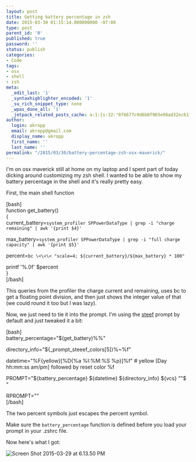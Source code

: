 ```yaml
---
layout: post
title: Getting battery percentage in zsh
date: 2015-03-30 01:15:14.000000000 -07:00
type: post
parent_id: '0'
published: true
password: ''
status: publish
categories:
- Code
tags:
- osx
- shell
- zsh
meta:
  _edit_last: '1'
  _syntaxhighlighter_encoded: '1'
  _su_rich_snippet_type: none
  _wpas_done_all: '1'
  _jetpack_related_posts_cache: a:1:{s:32:"8f6677c9d6b0f903e98ad32ec61f8deb";a:2:{s:7:"expires";i:1560766546;s:7:"payload";a:3:{i:0;a:1:{s:2:"id";i:4631;}i:1;a:1:{s:2:"id";i:4589;}i:2;a:1:{s:2:"id";i:4463;}}}}
author:
  login: akropp
  email: akropp@gmail.com
  display_name: akropp
  first_name: ''
  last_name: ''
permalink: "/2015/03/30/battery-percentage-zsh-osx-maverick/"
---
```

I'm on osx maverick still at home on my laptop and I spent part of today dicking around customizing my zsh shell. I wanted to be able to show my battery percentage in the shell and it's really pretty easy.

First, the main shell function

[bash]  
function get\_battery()  
{  
 current\_battery=`system_profiler SPPowerDataType | grep -i "charge remaining" | awk '{print $4}'`

max\_battery=`system_profiler SPPowerDataType | grep -i "full charge capacity" | awk '{print $5}'`

percent=`bc \<\<\< "scale=4; ${current_battery}/${max_battery} * 100"`

printf '%.0f' $percent  
}  
[/bash]

This queries from the profiler the charge current and remaining, uses bc to get a floating point division, and then just shows the integer value of that (we could round it too but I was lazy).

Now, we just need to tie it into the prompt. I'm using the [steef](https://github.com/robbyrussell/oh-my-zsh/blob/master/themes/steeef.zsh-theme) prompt by default and just tweaked it a bit:

[bash]  
battery\_percentage="$(get\_battery)%%"

directory\_info="${\_prompt\_steeef\_colors[5]}%~%f"

datetime="%F{yellow}[%D\{\%a %I:%M:%S %p}]%f" # yellow [Day hh:mm:ss am/pm] followed by reset color %f

PROMPT="${battery\_percentage} ${datetime} ${directory\_info} ${vcs}  
""$ "

RPROMPT=""  
[/bash]

The two percent symbols just escapes the percent symbol.

Make sure the `battery_percentage` function is defined before you load your prompt in your .zshrc file.

Now here's what I got:

![Screen Shot 2015-03-29 at 6.13.50 PM](http://onoffswitch.net/wp-content/uploads/2015/03/Screen-Shot-2015-03-29-at-6.13.50-PM.png)

